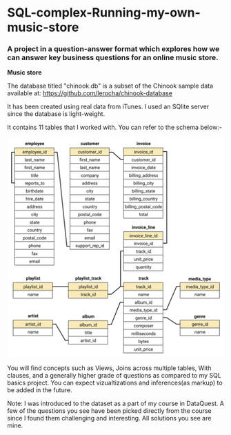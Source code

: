 # SQL-complex-Running-my-own-music-store

### A project in a question-answer format which explores how we can answer key business questions for an online music store.

**Music store**

The database titled "chinook.db" is a subset of the Chinook sample data available at: 
https://github.com/lerocha/chinook-database

It has been created using real data from iTunes. I used an SQlite server since the database is light-weight. 

It contains 11 tables that I worked with. You can refer to the schema below:-

![Alt text](./chinook-schema.svg)


You will find concepts such as Views, Joins across multiple tables, With clauses, and a generally higher grade of questions as compared to my SQL basics project. You can expect vizualtizations and inferences(as markup) to be added in the future.

Note: I was introduced to the dataset as a part of my course in DataQuest. A few of the questions you see have been picked directly from the course since I found them challenging and interesting. All solutions you see are mine.
